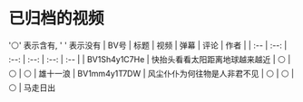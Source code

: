 # 已归档的视频
'⚪' 表示含有, ' ' 表示没有
| BV号 | 标题 | 视频 | 弹幕 | 评论 | 作者 |
| :-- | :--: | :--: | :--: | :--: | :-- |
| BV1Sh4y1C7He | 快抬头看看太阳距离地球越来越近 | ⚪ | ⚪ | ⚪ | 雄十一浪
| BV1mm4y1T7DW | 风尘仆仆为何往物是人非君不见 | ⚪ | ⚪ | ⚪ | 马走日出

